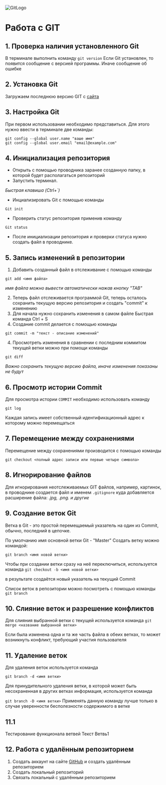 ![GitLogo](GitLogo.png)
# Работа с GIT

## 1. Проверка наличия установленного Git

В терминале выполнить команду `git version`
Если Git установлен, то появится сообщение с версией программы. Иначе сообщение об ошибке

## 2. Установка Git
Загружаем последнюю версию GIT с [сайта](https://git-scm.com/downloads)

## 3. Настройка Git
При первом использовании необходимо представиться. Для этого нужно ввести в терминале две команды:
```
git config --global user.name "ваше имя"
git config --global user.email "email@example.com"
```
## 4. Инициализация репозитория
* Открыть с помощью проводника заранее созданную папку, в которой будет располагаться репозиторий
* Запустить терминал.

*Быстрая клавиша (Ctrl+`)*
* Инциализировать Git с помощью команды
```
Git init
```
* Проверить статус репозитория применив команду
```
Git status
```
* После инициализации репозитория и проверки статуса нужно создать файл в проводнике.

## 5. Запись изменений в репозитории
1. Добавить созданный файл в отслеживание с помощью команды
```
git add <имя файла>
```
*имя файла можно вывести автоматически нажав кнопку "TAB"*

2. Теперь файл отслеживается программой Git, теперь осталось сохранить текущую версию репозитория и создать "commit" к изменению 
3. Для начала нужно сохранить изменения в самом файле
Быстрая команда Ctrl + S
3. Создание commit делается с помощью команды 
```
git commit -m "текст - описание изменений"
```
4. Просмотреть изменения в сравнении с последним коммитом текущей ветки можно при помощи команды
```
git diff
```
*Важно сохранить текущую версию файла, иначе изменения показаны не будут*
## 6. Просмотр истории Commit

Для просмотра истории `COMMIT` необходимо использовать команду
```
git log
```
Каждая запись имеет собственный идентификационный адрес к которому можно перемещаться
## 7. Перемещение между сохранениями
Перемещение между сохранениями производится с помощью команды
```
git checkout <полный адрес записи или первые четыре символа>
```
## 8. Игнорирование файлов
Для игнорирования неотслеживаемых GIT файлов, например, картинок, в проводнике создается файл и именем `.gitignore` куда добавляется расширение файла: *.jpg, .png. и другие*

## 9. Создание веток Git
Ветка в Git - это простой перемещаемый указатель на один из Commit, обычно, последний в цепочке.

По умолчанию имя основной ветки Git - "Master"
Создать ветку можно командой:

`git branch <имя новой ветки>`

Чтобы при создании ветки сразу на неё переключиться, используется команда 
`git checkout -b <имя новой ветки>`

в результате создаётся новый указатель на текущий Commit

Список веток в репозитории можно посмотреть с помощью команды
`git branch`
## 10. Слияние веток и разрешение конфликтов
Для слияния выбранной ветки с текущей используется команда
`git merge <название выбранной ветки>`

Если была изменена одна и та же часть файла
в обеих ветках, то может возникнуть конфликт, 
требующий участия пользователя
## 11. Удаление веток
Для удаления веток используется команда

`git branch -d <имя ветки>`

Для принудительного удаления ветки, в которой может быть несохраненная в других ветках информация, используется команда

`git branch -D <имя ветки>`
Применять данную команду лучше только в случае уверенности бесполезности содержимого в ветке

## 11.1
Тестирование функционала ветвей
Текст Ветвь1

## 12. Работа с удалённым репозиторием
1. Создать аккаунт на сайте [GitHub](GitHub.com) и создать удалённым репозиторием
2. Создать локальный репозиторий
3. Связать локальный с удалённым репозиторием
